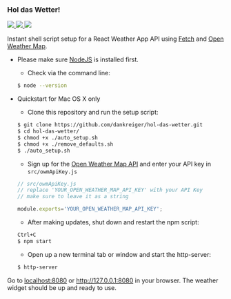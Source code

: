 ### Hol das Wetter!

<a href="https://facebook.github.io/react/"><img src="http://javascriptismagic.github.io/aui/logos/react.png" /> </a><a href="http://www.openweathermap.org/api"><img  src="https://pbs.twimg.com/profile_images/720298646630084608/wb7LSoAc_reasonably_small.jpg" /> </a>
<a href="https://github.com/github/fetch"><img  src="https://38.media.tumblr.com/avatar_42a712c20cf7_128.png" /></a>

Instant shell script setup for a React Weather App API using <a href="https://github.com/github/fetch">Fetch</a> and <a href="http://openweathermap.org/">Open Weather Map</a>.

- Please make sure <a href="https://nodejs.org/">NodeJS</a> is installed first.

  - Check via the command line:
  ```bash
  $ node --version
  ```

- Quickstart for Mac OS X only

  - Clone this repository and run the setup script:
  ```bash
  $ git clone https://github.com/dankreiger/hol-das-wetter.git
  $ cd hol-das-wetter/
  $ chmod +x ./auto_setup.sh
  $ chmod +x ./remove_defaults.sh
  $ ./auto_setup.sh
  ```

  - Sign up for the <a href="http://openweathermap.org/api">Open Weather Map API</a> and enter your API key in <code>src/owmApiKey.js</code>
  ```javascript
  // src/owmApiKey.js
  // replace 'YOUR_OPEN_WEATHER_MAP_API_KEY' with your API Key
  // make sure to leave it as a string

  module.exports='YOUR_OPEN_WEATHER_MAP_API_KEY';
  ```   

  - After making updates, shut down and restart the npm script:
  ```bash
  Ctrl+C
  $ npm start
  ```

  - Open up a new terminal tab or window and start the http-server:
  ```bash
  $ http-server
  ```

Go to [localhost:8080](http://localhost:8080) or http://127.0.0.1:8080 in your browser. The weather widget should be up and ready to use.
